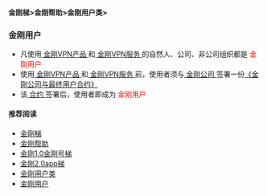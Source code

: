 #### 金刚梯>金刚帮助>金刚用户类>
### 金刚用户

- 凡使用[ 金刚VPN产品 ](https://github.com/a2zitpro/web/blob/master/list_kkproducts.md)和[ 金刚VPN服务 ](https://github.com/a2zitpro/web/blob/master/kkservices.md)的自然人、公司、非公司组织都是<font color="Red"> 金刚用户 </font>
- 使用[ 金刚VPN产品 ](https://github.com/a2zitpro/web/blob/master/list_kkproducts.md)和[ 金刚VPN服务 ](https://github.com/a2zitpro/web/blob/master/kkservices.md)前，使用者须与[ 金刚公司 ](https://github.com/a2zitpro/web/blob/master/a2zitpro.md)签署一份[《金刚公司与最终用户合约》](https://github.com/a2zitpro/web/blob/master/Endusercontract.md)
- 该[ 合约 ](https://github.com/a2zitpro/web/blob/master/Endusercontract.md)签署后，使用者即成为<font color="Red"> 金刚用户 </font>

#### 推荐阅读

- [金刚梯](https://github.com/a2zitpro/web/blob/master/dlb.md)
- [金刚帮助](https://github.com/a2zitpro/web/blob/master/list_helpkkvpn.md)
- [金刚1.0金刚号梯](https://github.com/a2zitpro/web/blob/master/list_helpkkvpn1.0.md)
- [金刚2.0app梯](https://github.com/a2zitpro/web/blob/master/list_helpkkvpn2.0.md)
- [金刚用户类](https://github.com/a2zitpro/web/blob/master/list_kkuser.md)
- [金刚用户](https://github.com/a2zitpro/web/blob/master/kkuser.md)
